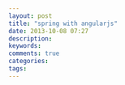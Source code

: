 ```yaml
---
layout: post
title: "spring with angularjs"
date: 2013-10-08 07:27
description: 
keywords: 
comments: true
categories: 
tags: 
---
```

